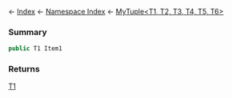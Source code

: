 ← [Index](Api-Index) ← [Namespace Index](Namespace-Index) ← [MyTuple<T1, T2, T3, T4, T5, T6\>](VRage.MyTuple`6)

### Summary

```csharp
public T1 Item1
```

### Returns

[T1]()

